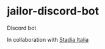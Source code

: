 # jailor-discord-bot
Discord bot

In collaboration with [Stadia Italia](https://discord.gg/jJcXhYYG)
